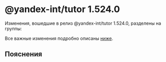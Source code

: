 # @yandex-int/tutor 1.524.0

<!-- ЧЕЛОВЕЧЕСКОЕ ВСТУПЛЕНИЕ -->

Изменения, вошедшие в релиз @yandex-int/tutor 1.524.0, разделены на группы:

Все важные изменения подробно описаны [ниже](#Пояснения).

## Пояснения

